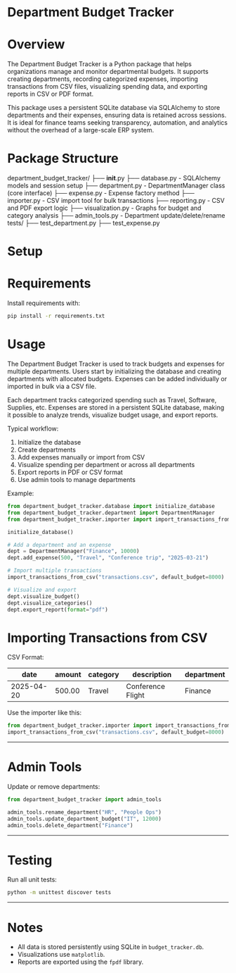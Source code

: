 # Department Budget Tracker

# Overview
The Department Budget Tracker is a Python package that helps organizations manage and monitor departmental budgets. It supports creating departments, recording categorized expenses, importing transactions from CSV files, visualizing spending data, and exporting reports in CSV or PDF format.

This package uses a persistent SQLite database via SQLAlchemy to store departments and their expenses, ensuring data is retained across sessions. It is ideal for finance teams seeking transparency, automation, and analytics without the overhead of a large-scale ERP system.


# Package Structure


department_budget_tracker/
├── __init__.py
├── database.py          - SQLAlchemy models and session setup
├── department.py        - DepartmentManager class (core interface)
├── expense.py           - Expense factory method
├── importer.py          - CSV import tool for bulk transactions
├── reporting.py         - CSV and PDF export logic
├── visualization.py     - Graphs for budget and category analysis
├── admin_tools.py       - Department update/delete/rename
tests/
├── test_department.py
├── test_expense.py


# Setup

# Requirements
Install requirements with:

```bash
pip install -r requirements.txt
```


# Usage

The Department Budget Tracker is used to track budgets and expenses for multiple departments. Users start by initializing the database and creating departments with allocated budgets. Expenses can be added individually or imported in bulk via a CSV file.

Each department tracks categorized spending such as Travel, Software, Supplies, etc. Expenses are stored in a persistent SQLite database, making it possible to analyze trends, visualize budget usage, and export reports.

Typical workflow:
1. Initialize the database
2. Create departments
3. Add expenses manually or import from CSV
4. Visualize spending per department or across all departments
5. Export reports in PDF or CSV format
6. Use admin tools to manage departments

Example:

```python
from department_budget_tracker.database import initialize_database
from department_budget_tracker.department import DepartmentManager
from department_budget_tracker.importer import import_transactions_from_csv

initialize_database()

# Add a department and an expense
dept = DepartmentManager("Finance", 10000)
dept.add_expense(500, "Travel", "Conference trip", "2025-03-21")

# Import multiple transactions
import_transactions_from_csv("transactions.csv", default_budget=8000)

# Visualize and export
dept.visualize_budget()
dept.visualize_categories()
dept.export_report(format="pdf")
```

# Importing Transactions from CSV

CSV Format:

| date       | amount | category       | description         | department |
|------------|--------|----------------|----------------------|------------|
| 2025-04-20 | 500.00 | Travel         | Conference Flight     | Finance    |

Use the importer like this:

```python
from department_budget_tracker.importer import import_transactions_from_csv
import_transactions_from_csv("transactions.csv", default_budget=8000)
```

---

# Admin Tools

Update or remove departments:

```python
from department_budget_tracker import admin_tools

admin_tools.rename_department("HR", "People Ops")
admin_tools.update_department_budget("IT", 12000)
admin_tools.delete_department("Finance")
```

---

# Testing

Run all unit tests:

```bash
python -m unittest discover tests
```

---

# Notes

- All data is stored persistently using SQLite in `budget_tracker.db`.
- Visualizations use `matplotlib`.
- Reports are exported using the `fpdf` library.

